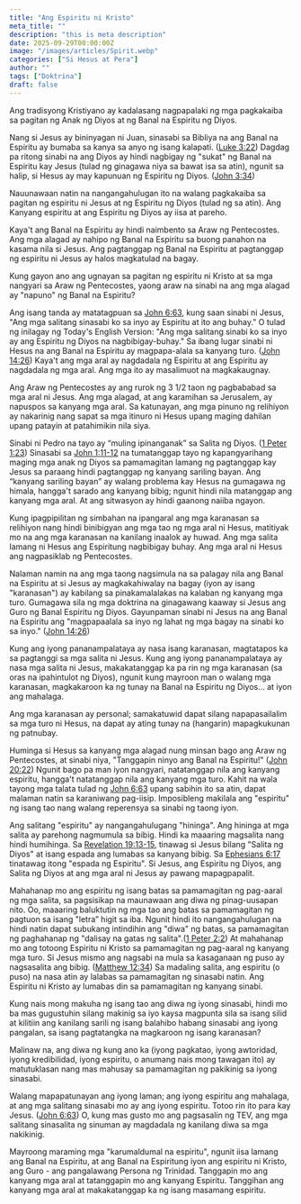 ```yaml
---
title: "Ang Espiritu ni Kristo"
meta_title: ""
description: "this is meta description"
date: 2025-09-29T00:00:00Z
image: "/images/articles/Spirit.webp"
categories: ["Si Hesus at Pera"]
author: ""
tags: ["Doktrina"]
draft: false
---
```


Ang tradisyong Kristiyano ay kadalasang nagpapalaki ng mga pagkakaiba sa pagitan ng Anak ng Diyos at ng Banal na Espiritu ng Diyos.  
  
Nang si Jesus ay bininyagan ni Juan, sinasabi sa Bibliya na ang Banal na Espiritu ay bumaba sa kanya sa anyo ng isang kalapati. ([Luke 3:22](http://www.biblegateway.com/passage/index.php?search=Luke+3%3A22;&version=50;&interface=print "Read Luke 3:22")) Dagdag pa ritong sinabi na ang Diyos ay hindi nagbigay ng "sukat" ng Banal na Espiritu kay Jesus (tulad ng ginagawa niya sa bawat isa sa atin), ngunit sa halip, si Hesus ay may kapunuan ng Espiritu ng Diyos. ([John 3:34](http://www.biblegateway.com/passage/index.php?search=John+3%3A34;&version=50;&interface=print "Read John 3:34"))  
  
Nauunawaan natin na nangangahulugan ito na walang pagkakaiba sa pagitan ng espiritu ni Jesus at ng Espiritu ng Diyos (tulad ng sa atin). Ang Kanyang espiritu at ang Espiritu ng Diyos ay iisa at pareho.  
  
Kaya't ang Banal na Espiritu ay hindi naimbento sa Araw ng Pentecostes. Ang mga alagad ay nahipo ng Banal na Espiritu sa buong panahon na kasama nila si Jesus. Ang pagtanggap ng Banal na Espiritu at pagtanggap ng espiritu ni Jesus ay halos magkatulad na bagay.  
  
Kung gayon ano ang ugnayan sa pagitan ng espiritu ni Kristo at sa mga nangyari sa Araw ng Pentecostes, yaong araw na sinabi na ang mga alagad ay "napuno" ng Banal na Espiritu?  
  
Ang isang tanda ay matatagpuan sa [John 6:63](http://www.biblegateway.com/passage/index.php?search=John+6%3A63;&version=50;&interface=print "Read John 6:63"), kung saan sinabi ni Jesus, "Ang mga salitang sinasabi ko sa inyo ay Espiritu at ito ang buhay." O tulad ng inilagay ng Today's English Version: "Ang mga salitang sinabi ko sa inyo ay ang Espiritu ng Diyos na nagbibigay-buhay." Sa ibang lugar sinabi ni Hesus na ang Banal na Espiritu ay magpapa-alala sa kanyang turo. ([John 14:26](http://www.biblegateway.com/passage/index.php?search=John+14%3A26;&version=50;&interface=print "Read John 14:26")) Kaya't ang mga aral ay nagdadala ng Espiritu at ang Espiritu ay nagdadala ng mga aral. Ang mga ito ay masalimuot na magkakaugnay.  
  
Ang Araw ng Pentecostes ay ang rurok ng 3 1/2 taon ng pagbababad sa mga aral ni Jesus. Ang mga alagad, at ang karamihan sa Jerusalem, ay napuspos sa kanyang mga aral. Sa katunayan, ang mga pinuno ng relihiyon ay nakarinig nang sapat sa mga itinuro ni Hesus upang maging dahilan upang patayin at patahimikin nila siya.  
  
Sinabi ni Pedro na tayo ay “muling ipinanganak” sa Salita ng Diyos. ([1 Peter 1:23](http://www.biblegateway.com/passage/index.php?search=1+Peter+1%3A23;&version=50;&interface=print "Read 1 Peter 1:23")) Sinasabi sa [John 1:11-12](http://www.biblegateway.com/passage/index.php?search=John+1%3A11-12;&version=50;&interface=print "Read John 1:11-12") na tumatanggap tayo ng kapangyarihang maging mga anak ng Diyos sa pamamagitan lamang ng pagtanggap kay Jesus sa paraang hindi pagtanggap ng kanyang sariling bayan. Ang “kanyang sariling bayan” ay walang problema kay Hesus na gumagawa ng himala, hangga't sarado ang kanyang bibig; ngunit hindi nila matanggap ang kanyang mga aral. At ang sitwasyon ay hindi gaanong naiiba ngayon.  
  
Kung ipagpipilitan ng simbahan na ipangaral ang mga karanasan sa relihiyon nang hindi binibigyan ang mga tao ng mga aral ni Hesus, matitiyak mo na ang mga karanasan na kanilang inaalok ay huwad. Ang mga salita lamang ni Hesus ang Espiritung nagbibigay buhay. Ang mga aral ni Hesus ang nagpasiklab ng Pentecostes.  
  
Nalaman namin na ang mga taong nagsimula na sa palagay nila ang Banal na Espiritu at si Jesus ay magkakahiwalay na bagay (iyon ay isang "karanasan") ay kabilang sa pinakamalalakas na kalaban ng kanyang mga turo. Gumagawa sila ng mga doktrina na ginagawang kaaway si Jesus ang Guro ng Banal Espiritu ng Diyos. Gayunpaman sinabi ni Jesus na ang Banal na Espiritu ang "magpapaalala sa inyo ng lahat ng mga bagay na sinabi ko sa inyo." ([John 14:26](http://www.biblegateway.com/passage/index.php?search=John+14%3A26;&version=50;&interface=print "Read John 14:26"))  
  
Kung ang iyong pananampalataya ay nasa isang karanasan, magtatapos ka sa pagtanggi sa mga salita ni Jesus. Kung ang iyong pananampalataya ay nasa mga salita ni Jesus, makakatanggap ka pa rin ng mga karanasan (sa oras na ipahintulot ng Diyos), ngunit kung mayroon man o walang mga karanasan, magkakaroon ka ng tunay na Banal na Espiritu ng Diyos... at iyon ang mahalaga.  
  
Ang mga karanasan ay personal; samakatuwid dapat silang napapasailalim sa mga turo ni Hesus, na dapat ay ating tunay na (hangarin) mapagkukunan ng patnubay.  
  
Huminga si Hesus sa kanyang mga alagad nung minsan bago ang Araw ng Pentecostes, at sinabi niya, "Tanggapin ninyo ang Banal na Espiritu!" ([John 20:22](http://www.biblegateway.com/passage/index.php?search=John+20%3A22;&version=50;&interface=print "Read John 20:22")) Ngunit bago pa man iyon nangyari, natatanggap nila ang kanyang espiritu, hangga't natatanggap nila ang kanyang mga turo. Kahit na wala tayong mga talata tulad ng [John 6:63](http://www.biblegateway.com/passage/index.php?search=John+6%3A63;&version=50;&interface=print "Read John 6:63") upang sabihin ito sa atin, dapat malaman natin sa karaniwang pag-iisip. Imposibleng makilala ang "espiritu" ng isang tao nang walang reperensya sa sinabi ng taong iyon.  
  
Ang salitang "espiritu" ay nangangahulugang "hininga". Ang hininga at mga salita ay parehong nagmumula sa bibig. Hindi ka maaaring magsalita nang hindi humihinga. Sa [Revelation 19:13-15](http://www.biblegateway.com/passage/index.php?search=Revelation+19%3A13-15;&version=50;&interface=print "Read Revelation 19:13-15"), tinawag si Jesus bilang "Salita ng Diyos" at isang espada ang lumabas sa kanyang bibig. Sa [Ephesians 6:17](http://www.biblegateway.com/passage/index.php?search=Ephesians+6%3A17;&version=50;&interface=print "Read Ephesians 6:17") tinatawag itong "espada ng Espiritu". Si Jesus, ang Espiritu ng Diyos, ang Salita ng Diyos at ang mga aral ni Jesus ay pawang mapagpapalit.  
  
Mahahanap mo ang espiritu ng isang batas sa pamamagitan ng pag-aaral ng mga salita, sa pagsisikap na maunawaan ang diwa ng pinag-uusapan nito. Oo, maaaring baluktutin ng mga tao ang batas sa pamamagitan ng pagtuon sa isang "letra” higit sa iba. Ngunit hindi ito nangangahulugan na hindi natin dapat subukang intindihin ang "diwa" ng batas, sa pamamagitan ng paghahanap ng "dalisay na gatas ng salita".([1 Peter 2:2](http://www.biblegateway.com/passage/index.php?search=1+Peter+2%3A2;&version=50;&interface=print "Read 1 Peter 2:2")) At mahahanap mo ang totoong Espiritu ni Kristo sa pamamagitan ng pag-aaral ng kanyang mga turo. Si Jesus mismo ang nagsabi na mula sa kasaganaan ng puso ay nagsasalita ang bibig. ([Matthew 12:34](http://www.biblegateway.com/passage/index.php?search=Matthew+12%3A34;&version=50;&interface=print "Read Matthew 12:34")) Sa madaling salita, ang espiritu (o puso) na nasa atin ay lalabas sa pamamagitan ng sinasabi natin. Ang Espiritu ni Kristo ay lumabas din sa pamamagitan ng kanyang sinabi.  
  
Kung nais mong makuha ng isang tao ang diwa ng iyong sinasabi, hindi mo ba mas gugustuhin silang makinig sa iyo kaysa magpunta sila sa isang silid at kilitiin ang kanilang sarili ng isang balahibo habang sinasabi ang iyong pangalan, sa isang pagtatangka na magkaroon ng isang karanasan?  
  
Malinaw na, ang diwa ng kung ano ka (iyong pagkatao, iyong awtoridad, iyong kredibilidad, iyong espiritu, o anumang nais mong tawagan ito) ay matutuklasan nang mas mahusay sa pamamagitan ng pakikinig sa iyong sinasabi.  
  
Walang mapapatunayan ang iyong laman; ang iyong espiritu ang mahalaga, at ang mga salitang sinasabi mo ay ang iyong espiritu. Totoo rin ito para kay Jesus. ([John 6:63](http://www.biblegateway.com/passage/index.php?search=John+6%3A63;&version=50;&interface=print "Read John 6:63")) O, kung mas gusto mo ang pagsasalin ng TEV, ang mga salitang sinasalita ng sinuman ay magdadala ng kanilang diwa sa mga nakikinig.  
  
Mayroong maraming mga "karumaldumal na espiritu", ngunit iisa lamang ang Banal na Espiritu, at ang Banal na Espiritung iyon ang espiritu ni Kristo, ang Guro - ang pangalawang Persona ng Trinidad. Tanggapin mo ang kanyang mga aral at tatanggapin mo ang kanyang Espiritu. Tanggihan ang kanyang mga aral at makakatanggap ka ng isang masamang espiritu.
